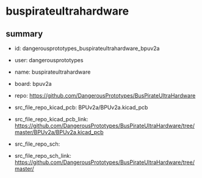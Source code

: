 # buspirateultrahardware
 
## summary 
* id: dangerousprototypes_buspirateultrahardware_bpuv2a
* user: dangerousprototypes
* name: buspirateultrahardware
* board: bpuv2a
* repo: https://github.com/DangerousPrototypes/BusPirateUltraHardware
* src_file_repo_kicad_pcb: BPUv2a/BPUv2a.kicad_pcb
* src_file_repo_kicad_pcb_link: https://github.com/DangerousPrototypes/BusPirateUltraHardware/tree/master/BPUv2a/BPUv2a.kicad_pcb


* src_file_repo_sch: 
* src_file_repo_sch_link: https://github.com/DangerousPrototypes/BusPirateUltraHardware/tree/master/




